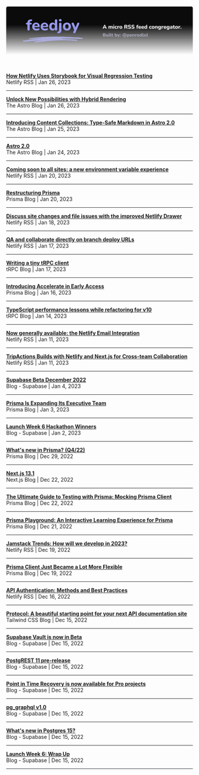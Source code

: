 <p align="center">
  <img src="assets/banner.svg" alt="feedjoy" title="feedjoy" />
</p>
<br />


<strong>[How Netlify Uses Storybook for Visual Regression Testing](https://netlify.com/blog/storybook-visual-regression-testing/)</strong><br />
Netlify RSS | Jan 26, 2023
<hr />

<strong>[Unlock New Possibilities with Hybrid Rendering](https://astro.build/blog/hybrid-rendering/)</strong><br />
The Astro Blog | Jan 26, 2023
<hr />

<strong>[Introducing Content Collections: Type-Safe Markdown in Astro 2.0](https://astro.build/blog/introducing-content-collections/)</strong><br />
The Astro Blog | Jan 25, 2023
<hr />

<strong>[Astro 2.0](https://astro.build/blog/astro-2/)</strong><br />
The Astro Blog | Jan 24, 2023
<hr />

<strong>[Coming soon to all sites: a new environment variable experience](https://netlify.com/blog/coming-soon-to-all-sites-a-new-environment-variable-experience/)</strong><br />
Netlify RSS | Jan 20, 2023
<hr />

<strong>[Restructuring Prisma](https://www.prisma.io/blog/restructure-announcement-1a9ek279du8j)</strong><br />
Prisma Blog | Jan 20, 2023
<hr />

<strong>[Discuss site changes and file issues with the improved Netlify Drawer](https://netlify.com/blog/discuss-site-changes-and-file-issues-with-the-improved-netlify-drawer/)</strong><br />
Netlify RSS | Jan 18, 2023
<hr />

<strong>[QA and collaborate directly on branch deploy URLs](https://netlify.com/blog/qa-and-collaborate-directly-on-branch-deploy-urls/)</strong><br />
Netlify RSS | Jan 17, 2023
<hr />

<strong>[Writing a tiny tRPC client](https://trpc.io/blog/tinyrpc-client)</strong><br />
tRPC Blog | Jan 17, 2023
<hr />

<strong>[Introducing Accelerate in Early Access](https://www.prisma.io/blog/announcing-accelerate-usrvpi6sfkv4)</strong><br />
Prisma Blog | Jan 16, 2023
<hr />

<strong>[TypeScript performance lessons while refactoring for v10](https://trpc.io/blog/typescript-performance-lessons)</strong><br />
tRPC Blog | Jan 14, 2023
<hr />

<strong>[Now generally available: the Netlify Email Integration](https://netlify.com/blog/netlify-email-integration-ga/)</strong><br />
Netlify RSS | Jan 11, 2023
<hr />

<strong>[TripActions Builds with Netlify and Next.js for Cross-team Collaboration](https://netlify.com/blog/trip-actions-next-case-study/)</strong><br />
Netlify RSS | Jan 11, 2023
<hr />

<strong>[Supabase Beta December 2022](https://supabase.com/blog/supabase-beta-december-2022)</strong><br />
Blog - Supabase | Jan 4, 2023
<hr />

<strong>[Prisma Is Expanding Its Executive Team](https://www.prisma.io/blog/coo-announcement-aer1fgviirjb)</strong><br />
Prisma Blog | Jan 3, 2023
<hr />

<strong>[Launch Week 6 Hackathon Winners](https://supabase.com/blog/launch-week-6-hackathon-winners)</strong><br />
Blog - Supabase | Jan 2, 2023
<hr />

<strong>[What&#39;s new in Prisma? (Q4/22)](https://www.prisma.io/blog/wnip-q4-2022-f66prwkjx72s)</strong><br />
Prisma Blog | Dec 29, 2022
<hr />

<strong>[Next.js 13.1](https://nextjs.org/blog/next-13-1)</strong><br />
Next.js Blog | Dec 22, 2022
<hr />

<strong>[The Ultimate Guide to Testing with Prisma: Mocking Prisma Client](https://www.prisma.io/blog/testing-series-1-8eRB5p0Y8o)</strong><br />
Prisma Blog | Dec 22, 2022
<hr />

<strong>[Prisma Playground: An Interactive Learning Experience for Prisma](https://www.prisma.io/blog/announcing-prisma-playground-xeywknkj0e1p)</strong><br />
Prisma Blog | Dec 21, 2022
<hr />

<strong>[Jamstack Trends: How will we develop in 2023?](https://netlify.com/blog/jamstack-trend-predictions-2023/)</strong><br />
Netlify RSS | Dec 19, 2022
<hr />

<strong>[Prisma Client Just Became a Lot More Flexible](https://www.prisma.io/blog/client-extensions-preview-8t3w27xkrxxn)</strong><br />
Prisma Blog | Dec 19, 2022
<hr />

<strong>[API Authentication: Methods and Best Practices](https://netlify.com/blog/api-authentication-methods/)</strong><br />
Netlify RSS | Dec 16, 2022
<hr />

<strong>[Protocol: A beautiful starting point for your next API documentation site](https://tailwindcss.com/blog/2022-12-15-protocol-api-documentation-template)</strong><br />
Tailwind CSS Blog | Dec 15, 2022
<hr />

<strong>[Supabase Vault is now in Beta](https://supabase.com/blog/vault-now-in-beta)</strong><br />
Blog - Supabase | Dec 15, 2022
<hr />

<strong>[PostgREST 11 pre-release](https://supabase.com/blog/postgrest-11-prerelease)</strong><br />
Blog - Supabase | Dec 15, 2022
<hr />

<strong>[Point in Time Recovery is now available for Pro projects](https://supabase.com/blog/postgres-point-in-time-recovery)</strong><br />
Blog - Supabase | Dec 15, 2022
<hr />

<strong>[pg_graphql v1.0](https://supabase.com/blog/pg-graphql-v1)</strong><br />
Blog - Supabase | Dec 15, 2022
<hr />

<strong>[What&#39;s new in Postgres 15?](https://supabase.com/blog/new-in-postgres-15)</strong><br />
Blog - Supabase | Dec 15, 2022
<hr />

<strong>[Launch Week 6: Wrap Up](https://supabase.com/blog/launch-week-6-wrap-up)</strong><br />
Blog - Supabase | Dec 15, 2022
<hr />

